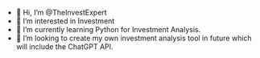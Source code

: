 - 👋 Hi, I’m @TheInvestExpert
- 👀 I’m interested in Investment 
- 🌱 I’m currently learning Python for Investment Analysis.
- 💞️ I’m looking to create my own investment analysis tool in future which will include the ChatGPT API.

<!---
TheInvestExpert/TheInvestExpert is a ✨ special ✨ repository because its `README.md` (this file) appears on your GitHub profile.
You can click the Preview link to take a look at your changes.
--->
